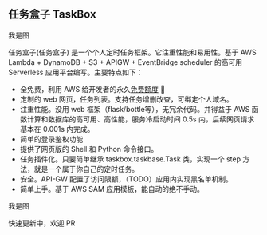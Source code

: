 ## 任务盒子 TaskBox

我是图


任务盒子(任务盒子) 是一个个人定时任务框架。它注重性能和易用性。基于 AWS Lambda + DynamoDB + S3 + APIGW + EventBridge scheduler 的高可用 Serverless 应用平台编写。主要特点如下：

- 全免费，利用 AWS 给开发者的永久[免费额度](https://aws.amazon.com/cn/free/) 🎉
- 定制的 web 网页，任务列表。支持任务增删改查，可绑定个人域名。
- 注重性能。没用 web 框架（flask/bottle等），无冗余代码。并得益于 AWS 函数计算和数据库的高可用、高性能，服务冷启动时间 0.5s 内，后续网页请求基本在 0.001s 内完成。
- 简单的登录鉴权功能
- 提供了网页版的 Shell 和 Python 命令接口。
- 任务插件化。只要简单继承 taskbox.taskbase.Task 类，实现一个 step 方法，就是一个属于你自己的定时任务。
- 安全。API-GW 配置了访问限额，（TODO）应用内实现黑名单机制。
- 简单上手。基于 AWS SAM 应用模板，能自动的绝不手动。

我是图

快速更新中，欢迎 PR

